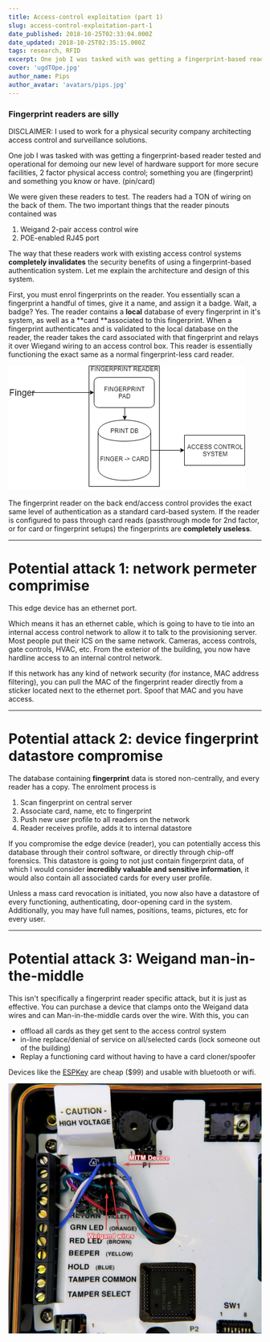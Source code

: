 ```yaml
---
title: Access-control exploitation (part 1)
slug: access-control-exploitation-part-1
date_published: 2018-10-25T02:33:04.000Z
date_updated: 2018-10-25T02:35:15.000Z
tags: research, RFID
excerpt: One job I was tasked with was getting a fingerprint-based reader tested and operational for demoing our new level of hardware support for more secure facilities, 2 factor physical access control; something you are (fingerprint) and something you know or have. (pin/card)
cover: 'ugdTOpe.jpg'
author_name: Pips
author_avatar: 'avatars/pips.jpg'
---
```


### Fingerprint readers are silly

DISCLAIMER: I used to work for a physical security company architecting access
control and surveillance solutions.

One job I was tasked with was getting a fingerprint-based reader tested and
operational for demoing our new level of hardware support for more secure
facilities, 2 factor physical access control; something you are (fingerprint)
and something you know or have. (pin/card)

We were given these readers to test. The readers had a TON of wiring on the back
of them. The two important things that the reader pinouts contained was

1. Weigand 2-pair access control wire
2. POE-enabled RJ45 port  

The way that these readers work with existing access control systems
**completely invalidates** the security benefits of using a fingerprint-based
authentication system. Let me explain the architecture and design of this
system.

First, you must enrol fingerprints on the reader. You essentially scan a
fingerprint a handful of times, give it a name, and assign it a badge. Wait, a
badge? Yes. The reader contains a **local** database of every fingerprint in
it's system, as well as a **card **associated to this fingerprint. When a
fingerprint authenticates and is validated to the local database on the reader,
the reader takes the card associated with that fingerprint and relays it over
Wiegand wiring to an access control box. This reader is essentially functioning
the exact same as a normal fingerprint-less card reader.

![](./Untitled-Diagram.png "Finger is read, authenticated against a print DB, then the card associated is passed over to the access control system")

The fingerprint reader on the back end/access control provides the exact same
level of authentication as a standard card-based system. If the reader is
configured to pass through card reads (passthrough mode for 2nd factor, or for
card or fingerprint setups) the fingerprints are **completely useless**.

---

# Potential attack 1: network permeter comprimise

This edge device has an ethernet port.

Which means it has an ethernet cable, which is going to have to tie into an
internal access control network to allow it to talk to the provisioning server.
Most people put their ICS on the same network. Cameras, access controls, gate
controls, HVAC, etc. From the exterior of the building, you now have hardline
access to an internal control network.

If this network has any kind of network security (for instance, MAC address
filtering), you can pull the MAC of the fingerprint reader directly from a
sticker located next to the ethernet port. Spoof that MAC and you have access.

---

# Potential attack 2: device fingerprint datastore compromise

The database containing **fingerprint** data is stored non-centrally, and every
reader has a copy. The enrolment process is

1. Scan fingerprint on central server
2. Associate card, name, etc to fingerprint
3. Push new user profile to all readers on the network
4. Reader receives profile, adds it to internal datastore

If you compromise the edge device (reader), you can potentially access this
database through their control software, or directly through chip-off forensics.
This datastore is going to not just contain fingerprint data, of which I would
consider **incredibly valuable and sensitive information**, it would also
contain all associated cards for every user profile.

Unless a mass card revocation is initiated, you now also have a datastore of
every functioning, authenticating, door-opening card in the system.
Additionally, you may have full names, positions, teams, pictures, etc for every
user.

---

# Potential attack 3: Weigand man-in-the-middle

This isn't specifically a fingerprint reader specific attack, but it is just as
effective. You can purchase a device that clamps onto the Weigand data wires and
can Man-in-the-middle cards over the wire. With this, you can

- offload all cards as they get sent to the access control system
- in-line replace/denial of service on all/selected cards (lock someone out of
  the building)
- Replay a functioning card without having to have a card cloner/spoofer

Devices like the [ESPKey](https://redteamtools.com/espkey) are cheap ($99) and
usable with bluetooth or wifi.

![](./ugdTOpe.jpg "ESPKey in-line man-in-the-middle")
